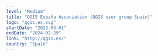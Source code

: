 ```yaml
---
level: "Medium"
title: "QGIS España Association (QGIS user group Spain)"
logo: "qgis.es.svg"
startDate: "2023-03-01"
endDate: "2024-02-29"
link: "http://qgis.es/"
country: "Spain"
---
```

